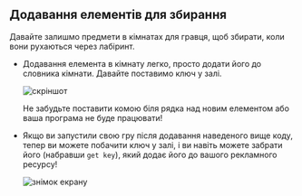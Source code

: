 ## Додавання елементів для збирання

Давайте залишмо предмети в кімнатах для гравця, щоб збирати, коли вони рухаються через лабіринт.

+ Додавання елемента в кімнату легко, просто додати його до словника кімнати. Давайте поставимо ключ у залі.
    
    ![скріншот](images/rpg-key.png)
    
    Не забудьте поставити комою біля рядка над новим елементом або ваша програма не буде працювати!

+ Якщо ви запустили свою гру після додавання наведеного вище коду, тепер ви можете побачити ключ у залі, і ви навіть можете забрати його (набравши `get key`), який додає його до вашого рекламного ресурсу!
    
    ![знімок екрану](images/rpg-key-test.png)